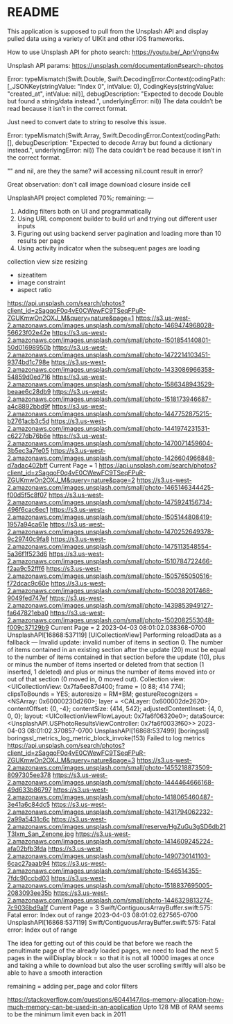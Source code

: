 #  README

This application is supposed to pull from the Unsplash API and display pulled data using a variety of UIKit and other iOS frameworks.

How to use Unsplash API for photo search:
https://youtu.be/_AprVrgnq4w

Unsplash API params:
https://unsplash.com/documentation#search-photos

Error: typeMismatch(Swift.Double, Swift.DecodingError.Context(codingPath: [_JSONKey(stringValue: "Index 0", intValue: 0), CodingKeys(stringValue: "created_at", intValue: nil)], debugDescription: "Expected to decode Double but found a string/data instead.", underlyingError: nil))
The data couldn’t be read because it isn’t in the correct format.

Just need to convert date to string to resolve this issue.

Error: typeMismatch(Swift.Array<Any>, Swift.DecodingError.Context(codingPath: [], debugDescription: "Expected to decode Array<Any> but found a dictionary instead.", underlyingError: nil))
The data couldn’t be read because it isn’t in the correct format.

"" and nil, are they the same?
will accessing nil.count result in error?

Great observation: don't call image download closure inside cell

UnsplashAPI project completed 70%; remaining: —
1. Adding filters both on UI and programmatically
2. Using URL component builder to build url and trying out different user inputs
3. Figuring out using backend server pagination and loading more than 10 results per page
4. Using activity indicator when the subsequent pages are loading

collection view size resizing
- sizeatitem
- image constraint
- aspect ratio

https://api.unsplash.com/search/photos?client_id=zSagqoF0q4vE0CWewFC9TSeqFPuR-ZGUKmwOn2OXJ_M&query=nature&page=1
https://s3.us-west-2.amazonaws.com/images.unsplash.com/small/photo-1469474968028-56623f02e42e
https://s3.us-west-2.amazonaws.com/images.unsplash.com/small/photo-1501854140801-50d01698950b
https://s3.us-west-2.amazonaws.com/images.unsplash.com/small/photo-1472214103451-9374bd1c798e
https://s3.us-west-2.amazonaws.com/images.unsplash.com/small/photo-1433086966358-54859d0ed716
https://s3.us-west-2.amazonaws.com/images.unsplash.com/small/photo-1586348943529-beaae6c28db9
https://s3.us-west-2.amazonaws.com/images.unsplash.com/small/photo-1518173946687-a4c8892bbd9f
https://s3.us-west-2.amazonaws.com/images.unsplash.com/small/photo-1447752875215-b2761acb3c5d
https://s3.us-west-2.amazonaws.com/images.unsplash.com/small/photo-1441974231531-c6227db76b6e
https://s3.us-west-2.amazonaws.com/images.unsplash.com/small/photo-1470071459604-3b5ec3a7fe05
https://s3.us-west-2.amazonaws.com/images.unsplash.com/small/photo-1426604966848-d7adac402bff
Current Page = 1
https://api.unsplash.com/search/photos?client_id=zSagqoF0q4vE0CWewFC9TSeqFPuR-ZGUKmwOn2OXJ_M&query=nature&page=2
https://s3.us-west-2.amazonaws.com/images.unsplash.com/small/photo-1465146344425-f00d5f5c8f07
https://s3.us-west-2.amazonaws.com/images.unsplash.com/small/photo-1475924156734-496f6cac6ec1
https://s3.us-west-2.amazonaws.com/images.unsplash.com/small/photo-1505144808419-1957a94ca61e
https://s3.us-west-2.amazonaws.com/images.unsplash.com/small/photo-1470252649378-9c29740c9fa8
https://s3.us-west-2.amazonaws.com/images.unsplash.com/small/photo-1475113548554-5a36f1f523d6
https://s3.us-west-2.amazonaws.com/images.unsplash.com/small/photo-1510784722466-f2aa9c52fff6
https://s3.us-west-2.amazonaws.com/images.unsplash.com/small/photo-1505765050516-f72dcac9c60e
https://s3.us-west-2.amazonaws.com/images.unsplash.com/small/photo-1500382017468-9049fed747ef
https://s3.us-west-2.amazonaws.com/images.unsplash.com/small/photo-1439853949127-fa647821eba0
https://s3.us-west-2.amazonaws.com/images.unsplash.com/small/photo-1502082553048-f009c37129b9
Current Page = 2
2023-04-03 08:01:02.038368-0700 UnsplashAPI[16868:537119] [UICollectionView] Performing reloadData as a fallback — Invalid update: invalid number of items in section 0. The number of items contained in an existing section after the update (20) must be equal to the number of items contained in that section before the update (10), plus or minus the number of items inserted or deleted from that section (1 inserted, 1 deleted) and plus or minus the number of items moved into or out of that section (0 moved in, 0 moved out). Collection view: <UICollectionView: 0x7fa6ee87d400; frame = (0 88; 414 774); clipsToBounds = YES; autoresize = RM+BM; gestureRecognizers = <NSArray: 0x60000230d260>; layer = <CALayer: 0x600002de2620>; contentOffset: {0, -4}; contentSize: {414, 542}; adjustedContentInset: {4, 0, 0, 0}; layout: <UICollectionViewFlowLayout: 0x7fa6f06320e0>; dataSource: <UnsplashAPI.USPhotoResultsViewController: 0x7fa6f0033f60>>
2023-04-03 08:01:02.370857-0700 UnsplashAPI[16868:537499] [boringssl] boringssl_metrics_log_metric_block_invoke(153) Failed to log metrics
https://api.unsplash.com/search/photos?client_id=zSagqoF0q4vE0CWewFC9TSeqFPuR-ZGUKmwOn2OXJ_M&query=nature&page=3
https://s3.us-west-2.amazonaws.com/images.unsplash.com/small/photo-1455218873509-8097305ee378
https://s3.us-west-2.amazonaws.com/images.unsplash.com/small/photo-1444464666168-49d633b86797
https://s3.us-west-2.amazonaws.com/images.unsplash.com/small/photo-1418065460487-3e41a6c84dc5
https://s3.us-west-2.amazonaws.com/images.unsplash.com/small/photo-1431794062232-2a99a5431c6c
https://s3.us-west-2.amazonaws.com/images.unsplash.com/small/reserve/HgZuGu3gSD6db21T3lxm_San_Zenone.jpg
https://s3.us-west-2.amazonaws.com/images.unsplash.com/small/photo-1414609245224-afa02bfb3fda
https://s3.us-west-2.amazonaws.com/images.unsplash.com/small/photo-1490730141103-6cac27aaab94
https://s3.us-west-2.amazonaws.com/images.unsplash.com/small/photo-1546514355-7fdc90ccbd03
https://s3.us-west-2.amazonaws.com/images.unsplash.com/small/photo-1518837695005-2083093ee35b
https://s3.us-west-2.amazonaws.com/images.unsplash.com/small/photo-1446329813274-7c9036bd9a1f
Current Page = 3
Swift/ContiguousArrayBuffer.swift:575: Fatal error: Index out of range
2023-04-03 08:01:02.627565-0700 UnsplashAPI[16868:537119] Swift/ContiguousArrayBuffer.swift:575: Fatal error: Index out of range

The idea for getting out of this could be that before we reach the penultimate page of the already loaded pages, we need to load the next 5 pages in the willDisplay block = so that it is not all 10000 images at once and taking a while to download but also the user scrolling swiftly will also be able to have a smooth interaction

remaining = adding per_page and color filters

https://stackoverflow.com/questions/6044147/ios-memory-allocation-how-much-memory-can-be-used-in-an-application
Upto 128 MB of RAM seems to be the minimum limit even back in 2011 
